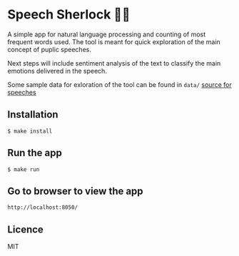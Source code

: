# Speech Sherlock :male_detective:	

A simple app for natural language processing and counting of most frequent words used.
The tool is meant for quick exploration of the main concept of puplic speeches.

Next steps will include sentiment analysis of the text to classify the main emotions delivered in the speech.

Some sample data for exloration of the tool can be found in `data/`
[source for speeches](https://www.fridaysforfuture.org/greta-speeches)

## Installation
```
$ make install
```

## Run the app
```
$ make run
```

## Go to browser to view the app
```
http://localhost:8050/
```

## Licence
MIT
